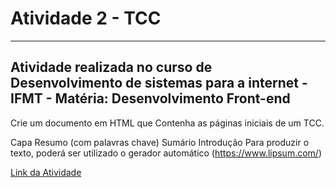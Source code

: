 # Atividade 2 - TCC

---

## Atividade realizada no curso de Desenvolvimento de sistemas para a internet - IFMT - Matéria: Desenvolvimento Front-end

Crie um documento em HTML que Contenha as páginas iniciais de um TCC.

Capa
Resumo (com palavras chave)
Sumário
Introdução
Para produzir o texto, poderá ser utilizado o gerador automático (https://www.lipsum.com/)

[Link da Atividade](https://luan-h.github.io/Atividade-2/)

